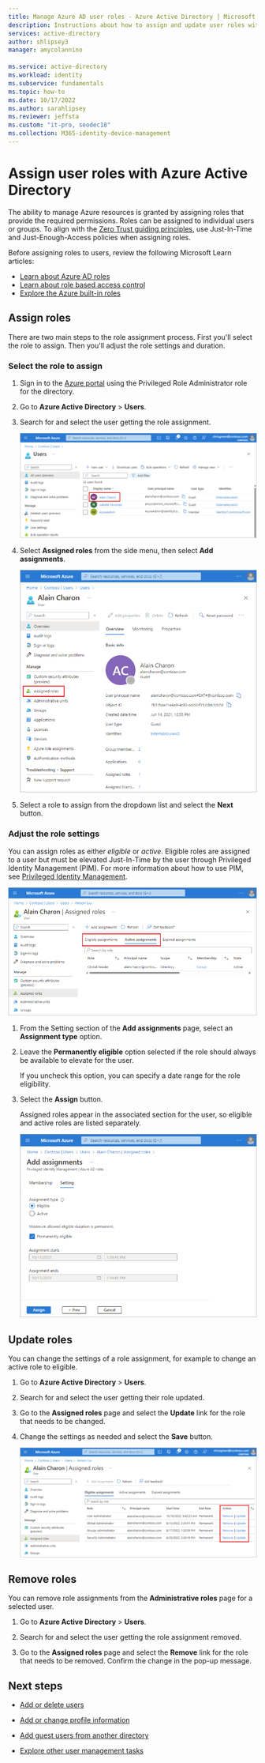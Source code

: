 ```yaml
---
title: Manage Azure AD user roles - Azure Active Directory | Microsoft Docs
description: Instructions about how to assign and update user roles with Azure Active Directory.
services: active-directory
author: shlipsey3
manager: amycolannino

ms.service: active-directory
ms.workload: identity
ms.subservice: fundamentals
ms.topic: how-to
ms.date: 10/17/2022
ms.author: sarahlipsey
ms.reviewer: jeffsta
ms.custom: "it-pro, seodec18"
ms.collection: M365-identity-device-management
---
```


# Assign user roles with Azure Active Directory

The ability to manage Azure resources is granted by assigning roles that provide the required permissions. Roles can be assigned to individual users or groups. To align with the [Zero Trust guiding principles](/azure/security/fundamentals/zero-trust), use Just-In-Time and Just-Enough-Access policies when assigning roles.

Before assigning roles to users, review the following Microsoft Learn articles:

- [Learn about Azure AD roles](../roles/concept-understand-roles.md)
- [Learn about role based access control](../../role-based-access-control/rbac-and-directory-admin-roles.md)
- [Explore the Azure built-in roles](../roles/permissions-reference.md)

## Assign roles

There are two main steps to the role assignment process. First you'll select the role to assign. Then you'll adjust the role settings and duration.

### Select the role to assign

1. Sign in to the [Azure portal](https://portal.azure.com/) using the Privileged Role Administrator role for the directory.

1. Go to **Azure Active Directory** > **Users**.

1. Search for and select the user getting the role assignment.

      ![Screenshot of the Users - All users list with Alain Charon highlighted.](media/active-directory-users-assign-role-azure-portal/select-existing-user.png)

1. Select **Assigned roles** from the side menu, then select **Add assignments**. 

    ![Screenshot of the user's overview page with Assigned roles option highlighted.](media/active-directory-users-assign-role-azure-portal/user-profile-assign-roles.png)

1. Select a role to assign from the dropdown list and select the **Next** button.

### Adjust the role settings

You can assign roles as either _eligible_ or _active_. Eligible roles are assigned to a user but must be elevated Just-In-Time by the user through Privileged Identity Management (PIM). For more information about how to use PIM, see [Privileged Identity Management](../privileged-identity-management/index.yml).

![Screenshot of the assigned roles page with the assignment types highlighted.](media/active-directory-users-assign-role-azure-portal/role-assignment-types.png)

1. From the Setting section of the **Add assignments** page, select an **Assignment type** option.

1. Leave the **Permanently eligible** option selected if the role should always be available to elevate for the user.

    If you uncheck this option, you can specify a date range for the role eligibility.

1. Select the **Assign** button.

    Assigned roles appear in the associated section for the user, so eligible and active roles are listed separately. 

    ![Screenshot of the role assignment settings.](media/active-directory-users-assign-role-azure-portal/role-assignment-settings.png)

## Update roles

You can change the settings of a role assignment, for example to change an active role to eligible.

1. Go to **Azure Active Directory** > **Users**.

1. Search for and select the user getting their role updated.

1. Go to the **Assigned roles** page and select the **Update** link for the role that needs to be changed.

1. Change the settings as needed and select the **Save** button.

    ![Screenshot of assigned roles page with the Remove and Update options highlighted.](media/active-directory-users-assign-role-azure-portal/remove-update-role-assignment.png)

## Remove roles

You can remove role assignments from the **Administrative roles** page for a selected user.

1. Go to **Azure Active Directory** > **Users**.

1. Search for and select the user getting the role assignment removed.

1. Go to the **Assigned roles** page and select the **Remove** link for the role that needs to be removed. Confirm the change in the pop-up message.


## Next steps

- [Add or delete users](add-users-azure-active-directory.md)

- [Add or change profile information](active-directory-users-profile-azure-portal.md)

- [Add guest users from another directory](../external-identities/what-is-b2b.md)

- [Explore other user management tasks](../enterprise-users/index.yml)
